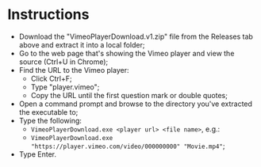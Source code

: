 # Instructions

* Download the "VimeoPlayerDownload.v1.zip" file from the Releases tab above and extract it into a local folder;
* Go to the web page that's showing the Vimeo player and view the source (Ctrl+U in Chrome);
* Find the URL to the Vimeo player:
  * Click Ctrl+F;
  * Type "player.vimeo";
  * Copy the URL until the first question mark or double quotes;
* Open a command prompt and browse to the directory you've extracted the executable to;
* Type the following:
  * `VimeoPlayerDownload.exe <player url> <file name>`, e.g.:
  * `VimeoPlayerDownload.exe "https://player.vimeo.com/video/000000000" "Movie.mp4"`;
* Type Enter.
